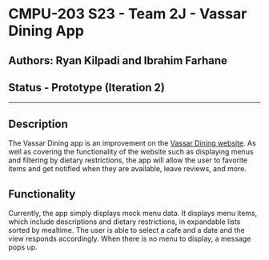 # CMPU-203 S23 - Team 2J - Vassar Dining App

## Authors: Ryan Kilpadi and Ibrahim Farhane

## Status - Prototype (Iteration 2)

---

## Description
The Vassar Dining app is an improvement on the [Vassar Dining website](https://vassar.cafebonappetit.com/). As well as covering the functionality of the website such as displaying menus and filtering by dietary restrictions, the app will allow the user to favorite items and get notified when they are available, leave reviews, and more.

## Functionality

Currently, the app simply displays mock menu data. It displays menu items, which include descriptions and dietary restrictions, in expandable lists sorted by mealtime. The user is able to select a cafe and a date and the view responds accordingly. When there is no menu to display, a message pops up.
